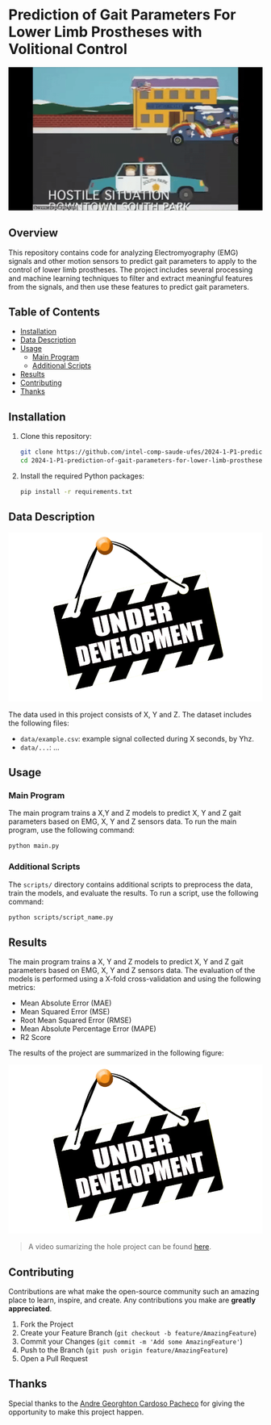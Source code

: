 # Prediction of Gait Parameters For Lower Limb Prostheses with Volitional Control

<p align="center">
  <img src="media/nothing-to-see-here.gif" />
</p>

## Overview
This repository contains code for analyzing Electromyography (EMG) signals and other motion sensors to predict gait parameters to apply to the control of lower limb prostheses. The project includes several processing and machine learning techniques to filter and extract meaningful features from the signals, and then use these features to predict gait parameters.

## Table of Contents
- [Installation](#installation)
- [Data Description](#data-description)
- [Usage](#usage)
  - [Main Program](#main-program)
  - [Additional Scripts](#additional-scripts)
- [Results](#results)
- [Contributing](#contributing)
- [Thanks](#thanks)

## Installation
1. Clone this repository:
    ```sh
    git clone https://github.com/intel-comp-saude-ufes/2024-1-P1-prediction-of-gait-parameters-for-lower-limb-prostheses-with-volitional-control
    cd 2024-1-P1-prediction-of-gait-parameters-for-lower-limb-prostheses-with-volitional-control
    ```
2. Install the required Python packages:
    ```sh
    pip install -r requirements.txt
    ```

## Data Description
<p align="center">
  <img src="media/under-development.png" />
</p>

The data used in this project consists of X, Y and Z. The dataset includes the following files:
- `data/example.csv`: example signal collected during X seconds, by Yhz.
- `data/...`: ...

## Usage
### Main Program
The main program trains a X,Y and Z models to predict X, Y and Z gait parameters based on EMG, X, Y and Z sensors data. To run the main program, use the following command:
```sh 
python main.py
```

### Additional Scripts
The `scripts/` directory contains additional scripts to preprocess the data, train the models, and evaluate the results. To run a script, use the following command:
```sh
python scripts/script_name.py
```

## Results
The main program trains a X, Y and Z models to predict X, Y and Z gait parameters based on EMG, X, Y and Z sensors data. The evaluation of the models is performed using a X-fold cross-validation and using the following metrics:
- Mean Absolute Error (MAE)
- Mean Squared Error (MSE)
- Root Mean Squared Error (RMSE)
- Mean Absolute Percentage Error (MAPE)
- R2 Score

The results of the project are summarized in the following figure:
<p align="center">
  <img src="media/under-development.png" />
</p>

> A video sumarizing the hole project can be found [here](https://www.youtube.com/watch?v=dQw4w9WgXcQ).

## Contributing
Contributions are what make the open-source community such an amazing place to learn, inspire, and create. Any contributions you make are **greatly appreciated**.

1. Fork the Project
2. Create your Feature Branch (`git checkout -b feature/AmazingFeature`)
3. Commit your Changes (`git commit -m 'Add some AmazingFeature'`)
4. Push to the Branch (`git push origin feature/AmazingFeature`)
5. Open a Pull Request

## Thanks
Special thanks to the [Andre Georghton Cardoso Pacheco](https://github.com/paaatcha) for giving the opportunity to make this project happen.